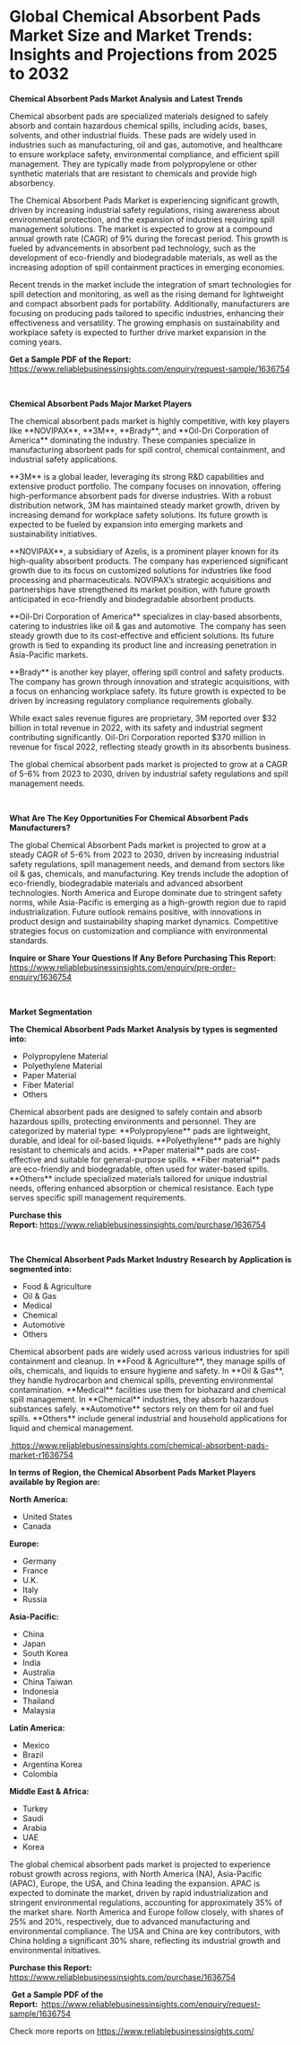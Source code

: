 <p><h1>Global Chemical Absorbent Pads Market Size and Market Trends: Insights and Projections from 2025 to 2032</h1></p><p><strong>Chemical Absorbent Pads Market Analysis and Latest Trends</strong></p>
<p><p>Chemical absorbent pads are specialized materials designed to safely absorb and contain hazardous chemical spills, including acids, bases, solvents, and other industrial fluids. These pads are widely used in industries such as manufacturing, oil and gas, automotive, and healthcare to ensure workplace safety, environmental compliance, and efficient spill management. They are typically made from polypropylene or other synthetic materials that are resistant to chemicals and provide high absorbency.</p><p>The Chemical Absorbent Pads Market is experiencing significant growth, driven by increasing industrial safety regulations, rising awareness about environmental protection, and the expansion of industries requiring spill management solutions. The market is expected to grow at a compound annual growth rate (CAGR) of 9% during the forecast period. This growth is fueled by advancements in absorbent pad technology, such as the development of eco-friendly and biodegradable materials, as well as the increasing adoption of spill containment practices in emerging economies.</p><p>Recent trends in the market include the integration of smart technologies for spill detection and monitoring, as well as the rising demand for lightweight and compact absorbent pads for portability. Additionally, manufacturers are focusing on producing pads tailored to specific industries, enhancing their effectiveness and versatility. The growing emphasis on sustainability and workplace safety is expected to further drive market expansion in the coming years.</p></p>
<p><strong>Get a Sample PDF of the Report:&nbsp;</strong> <a href="https://www.reliablebusinessinsights.com/enquiry/request-sample/1636754?utm_campaign=2201&utm_medium=2&utm_source=Github&utm_content=ia&utm_term=25012025&utm_id=chemical-absorbent-pads">https://www.reliablebusinessinsights.com/enquiry/request-sample/1636754</a></p>
<p>&nbsp;</p>
<p><strong>Chemical Absorbent Pads Major Market Players</strong></p>
<p><p>The chemical absorbent pads market is highly competitive, with key players like **NOVIPAX**, **3M**, **Brady**, and **Oil-Dri Corporation of America** dominating the industry. These companies specialize in manufacturing absorbent pads for spill control, chemical containment, and industrial safety applications.</p><p>**3M** is a global leader, leveraging its strong R&D capabilities and extensive product portfolio. The company focuses on innovation, offering high-performance absorbent pads for diverse industries. With a robust distribution network, 3M has maintained steady market growth, driven by increasing demand for workplace safety solutions. Its future growth is expected to be fueled by expansion into emerging markets and sustainability initiatives.</p><p>**NOVIPAX**, a subsidiary of Azelis, is a prominent player known for its high-quality absorbent products. The company has experienced significant growth due to its focus on customized solutions for industries like food processing and pharmaceuticals. NOVIPAX’s strategic acquisitions and partnerships have strengthened its market position, with future growth anticipated in eco-friendly and biodegradable absorbent products.</p><p>**Oil-Dri Corporation of America** specializes in clay-based absorbents, catering to industries like oil & gas and automotive. The company has seen steady growth due to its cost-effective and efficient solutions. Its future growth is tied to expanding its product line and increasing penetration in Asia-Pacific markets.</p><p>**Brady** is another key player, offering spill control and safety products. The company has grown through innovation and strategic acquisitions, with a focus on enhancing workplace safety. Its future growth is expected to be driven by increasing regulatory compliance requirements globally.</p><p>While exact sales revenue figures are proprietary, 3M reported over $32 billion in total revenue in 2022, with its safety and industrial segment contributing significantly. Oil-Dri Corporation reported $370 million in revenue for fiscal 2022, reflecting steady growth in its absorbents business.</p><p>The global chemical absorbent pads market is projected to grow at a CAGR of 5-6% from 2023 to 2030, driven by industrial safety regulations and spill management needs.</p></p>
<p>&nbsp;</p>
<p><strong>What Are The Key Opportunities For Chemical Absorbent Pads Manufacturers?</strong></p>
<p><p>The global Chemical Absorbent Pads market is projected to grow at a steady CAGR of 5-6% from 2023 to 2030, driven by increasing industrial safety regulations, spill management needs, and demand from sectors like oil & gas, chemicals, and manufacturing. Key trends include the adoption of eco-friendly, biodegradable materials and advanced absorbent technologies. North America and Europe dominate due to stringent safety norms, while Asia-Pacific is emerging as a high-growth region due to rapid industrialization. Future outlook remains positive, with innovations in product design and sustainability shaping market dynamics. Competitive strategies focus on customization and compliance with environmental standards.</p></p>
<p><strong>Inquire or Share Your Questions If Any Before Purchasing This Report:</strong> <a href="https://www.reliablebusinessinsights.com/enquiry/pre-order-enquiry/1636754?utm_campaign=2201&utm_medium=2&utm_source=Github&utm_content=ia&utm_term=25012025&utm_id=chemical-absorbent-pads">https://www.reliablebusinessinsights.com/enquiry/pre-order-enquiry/1636754</a></p>
<p>&nbsp;</p>
<p><strong>Market Segmentation</strong></p>
<p><strong>The Chemical Absorbent Pads Market Analysis by types is segmented into:</strong></p>
<p><ul><li>Polypropylene Material</li><li>Polyethylene Material</li><li>Paper Material</li><li>Fiber Material</li><li>Others</li></ul></p>
<p><p>Chemical absorbent pads are designed to safely contain and absorb hazardous spills, protecting environments and personnel. They are categorized by material type: **Polypropylene** pads are lightweight, durable, and ideal for oil-based liquids. **Polyethylene** pads are highly resistant to chemicals and acids. **Paper material** pads are cost-effective and suitable for general-purpose spills. **Fiber material** pads are eco-friendly and biodegradable, often used for water-based spills. **Others** include specialized materials tailored for unique industrial needs, offering enhanced absorption or chemical resistance. Each type serves specific spill management requirements.</p></p>
<p><strong>Purchase this Report:&nbsp;</strong><a href="https://www.reliablebusinessinsights.com/purchase/1636754?utm_campaign=2201&utm_medium=2&utm_source=Github&utm_content=ia&utm_term=25012025&utm_id=chemical-absorbent-pads">https://www.reliablebusinessinsights.com/purchase/1636754</a></p>
<p>&nbsp;</p>
<p><strong>The Chemical Absorbent Pads Market Industry Research by Application is segmented into:</strong></p>
<p><ul><li>Food & Agriculture</li><li>Oil & Gas</li><li>Medical</li><li>Chemical</li><li>Automotive</li><li>Others</li></ul></p>
<p><p>Chemical absorbent pads are widely used across various industries for spill containment and cleanup. In **Food & Agriculture**, they manage spills of oils, chemicals, and liquids to ensure hygiene and safety. In **Oil & Gas**, they handle hydrocarbon and chemical spills, preventing environmental contamination. **Medical** facilities use them for biohazard and chemical spill management. In **Chemical** industries, they absorb hazardous substances safely. **Automotive** sectors rely on them for oil and fuel spills. **Others** include general industrial and household applications for liquid and chemical management.</p></p>
<p><a href="https://www.reliablebusinessinsights.com/chemical-absorbent-pads-market-r1636754?utm_campaign=2201&utm_medium=2&utm_source=Github&utm_content=ia&utm_term=25012025&utm_id=chemical-absorbent-pads">&nbsp;https://www.reliablebusinessinsights.com/chemical-absorbent-pads-market-r1636754</a></p>
<p><strong>In terms of Region, the Chemical Absorbent Pads Market Players available by Region are:</strong></p>
<p>
    <p> <strong> North America: </strong>
        <ul>
            <li>United States</li>
            <li>Canada</li>
        </ul>
        </p> 
    <p> <strong> Europe: </strong>
        <ul>
            <li>Germany</li>
            <li>France</li>
            <li>U.K.</li>
            <li>Italy</li>
            <li>Russia</li>
        </ul>
        </p> 
    <p> <strong> Asia-Pacific: </strong>
        <ul>
            <li>China</li>
            <li>Japan</li>
            <li>South Korea</li>
            <li>India</li>
            <li>Australia</li>
            <li>China Taiwan</li>
            <li>Indonesia</li>
            <li>Thailand</li>
            <li>Malaysia</li>
        </ul>
        </p> 
    <p> <strong> Latin America: </strong>
        <ul>
            <li>Mexico</li>
            <li>Brazil</li>
            <li>Argentina Korea</li>
            <li>Colombia</li>
        </ul>
        </p> 
    <p> <strong> Middle East & Africa: </strong>
        <ul>
            <li>Turkey</li>
            <li>Saudi</li>
            <li>Arabia</li>
            <li>UAE</li>
            <li>Korea</li>
        </ul>
    </p>
    </p>
<p><p>The global chemical absorbent pads market is projected to experience robust growth across regions, with North America (NA), Asia-Pacific (APAC), Europe, the USA, and China leading the expansion. APAC is expected to dominate the market, driven by rapid industrialization and stringent environmental regulations, accounting for approximately 35% of the market share. North America and Europe follow closely, with shares of 25% and 20%, respectively, due to advanced manufacturing and environmental compliance. The USA and China are key contributors, with China holding a significant 30% share, reflecting its industrial growth and environmental initiatives.</p></p>
<p><strong>Purchase this Report: </strong><a href="https://www.reliablebusinessinsights.com/purchase/1636754?utm_campaign=2201&utm_medium=2&utm_source=Github&utm_content=ia&utm_term=25012025&utm_id=chemical-absorbent-pads">https://www.reliablebusinessinsights.com/purchase/1636754</a></p>
<p>&nbsp;<strong>Get a Sample PDF of the Report:&nbsp;&nbsp;</strong><a href="https://www.reliablebusinessinsights.com/enquiry/request-sample/1636754?utm_campaign=2201&utm_medium=2&utm_source=Github&utm_content=ia&utm_term=25012025&utm_id=chemical-absorbent-pads">https://www.reliablebusinessinsights.com/enquiry/request-sample/1636754</a></p>
<p><strong></strong></p>
<p>Check more reports on <a href="https://www.reliablebusinessinsights.com/?utm_campaign=2201&utm_medium=2&utm_source=Github&utm_content=ia&utm_term=25012025&utm_id=chemical-absorbent-pads">https://www.reliablebusinessinsights.com/</a></p>